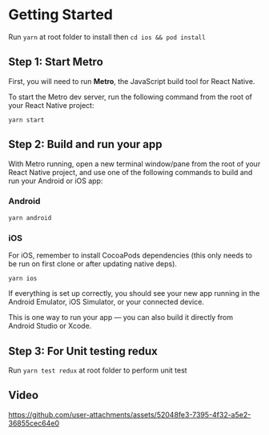 # Getting Started

Run ```yarn``` at root folder to install then
```cd ios && pod install```

## Step 1: Start Metro

First, you will need to run **Metro**, the JavaScript build tool for React Native.

To start the Metro dev server, run the following command from the root of your React Native project:

```yarn start```

## Step 2: Build and run your app

With Metro running, open a new terminal window/pane from the root of your React Native project, and use one of the following commands to build and run your Android or iOS app:

### Android
```yarn android```

### iOS
For iOS, remember to install CocoaPods dependencies (this only needs to be run on first clone or after updating native deps).

```yarn ios```


If everything is set up correctly, you should see your new app running in the Android Emulator, iOS Simulator, or your connected device.

This is one way to run your app — you can also build it directly from Android Studio or Xcode.

## Step 3: For Unit testing redux

Run ```yarn test redux``` at root folder to perform unit test

## Video


https://github.com/user-attachments/assets/52048fe3-7395-4f32-a5e2-36855cec64e0



